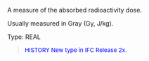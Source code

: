 A measure of the absorbed radioactivity dose.

Usually measured in Gray (Gy, J/kg).

Type: REAL

> <font size="-1" color="#0000FF">HISTORY New type in IFC Release 2x.
</font>